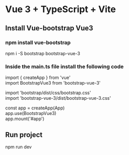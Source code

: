 # Vue 3 + TypeScript + Vite

## Install Vue-bootstrap Vue3
### npm install vue-bootstrap
npm i -S bootstrap bootstrap-vue-3
### Inside the main.ts file install the following code
import { createApp } from 'vue'  
import BootstrapVue3 from 'bootstrap-vue-3'  

import 'bootstrap/dist/css/bootstrap.css'  
import 'bootstrap-vue-3/dist/bootstrap-vue-3.css'  

const app = createApp(App)  
app.use(BootstrapVue3)  
app.mount('#app')  
## Run project
npm run dev
